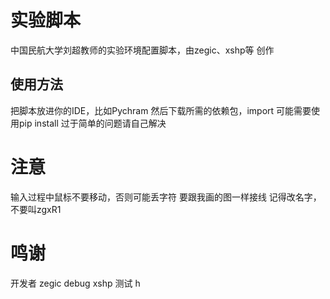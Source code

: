 # 实验脚本
中国民航大学刘超教师的实验环境配置脚本，由zegic、xshp等 创作
## 使用方法
把脚本放进你的IDE，比如Pychram
然后下载所需的依赖包，import
可能需要使用pip install
过于简单的问题请自己解决
# 注意
输入过程中鼠标不要移动，否则可能丢字符
要跟我画的图一样接线
记得改名字，不要叫zgxR1
# 鸣谢
开发者 zegic
debug xshp
测试 h
